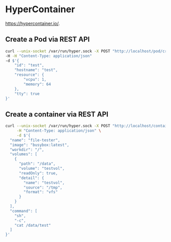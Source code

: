 # HyperContainer

<https://hypercontainer.io/>.

## Create a Pod via REST API

```sh
curl --unix-socket /var/run/hyper.sock -X POST "http://localhost/pod/create" \
-H -H "Content-Type: application/json"
-d $'{
    "id": "test",
    "hostname": "test",
    "resource": {
        "vcpu": 1,
        "memory": 64
    },
    "tty": true
}'
```

## Create a container via REST API

```sh
curl --unix-socket /var/run/hyper.sock -X POST "http://localhost/container/create?podId=test&name=test" \
     -H "Content-Type: application/json" \
     -d $'{
  "name": "file-tester",
  "image": "busybox:latest",
  "workdir": "/",
  "volumes": [
    {
      "path": "/data",
      "volume": "testvol",
      "readOnly": true,
      "detail": {
        "name": "testvol",
        "source": "/tmp",
        "format": "vfs"
      }
    }
  ],
  "command": [
    "sh",
    "-c",
    "cat /data/test"
  ]
}'
```

